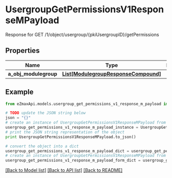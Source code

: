 # UsergroupGetPermissionsV1ResponseMPayload

Response for GET /1/object/usergroup/{pkiUsergroupID}/getPermissions

## Properties
Name | Type | Description | Notes
------------ | ------------- | ------------- | -------------
**a_obj_modulegroup** | [**List[ModulegroupResponseCompound]**](ModulegroupResponseCompound.md) |  | 

## Example

```python
from eZmaxApi.models.usergroup_get_permissions_v1_response_m_payload import UsergroupGetPermissionsV1ResponseMPayload

# TODO update the JSON string below
json = "{}"
# create an instance of UsergroupGetPermissionsV1ResponseMPayload from a JSON string
usergroup_get_permissions_v1_response_m_payload_instance = UsergroupGetPermissionsV1ResponseMPayload.from_json(json)
# print the JSON string representation of the object
print UsergroupGetPermissionsV1ResponseMPayload.to_json()

# convert the object into a dict
usergroup_get_permissions_v1_response_m_payload_dict = usergroup_get_permissions_v1_response_m_payload_instance.to_dict()
# create an instance of UsergroupGetPermissionsV1ResponseMPayload from a dict
usergroup_get_permissions_v1_response_m_payload_form_dict = usergroup_get_permissions_v1_response_m_payload.from_dict(usergroup_get_permissions_v1_response_m_payload_dict)
```
[[Back to Model list]](../README.md#documentation-for-models) [[Back to API list]](../README.md#documentation-for-api-endpoints) [[Back to README]](../README.md)


